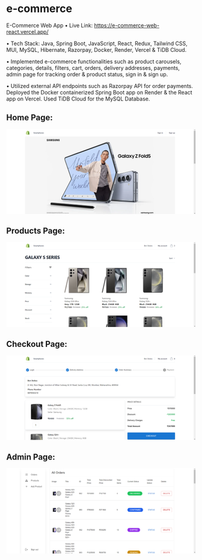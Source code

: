 ﻿# e-commerce

E-Commerce Web App • Live Link: https://e-commerce-web-react.vercel.app/

• Tech Stack: Java, Spring Boot, JavaScript, React, Redux, Tailwind CSS, MUI, MySQL, Hibernate, Razorpay, Docker, Render, Vercel & TiDB Cloud.

• Implemented e-commerce functionalities such as product carousels, categories, details, filters, cart, orders, delivery addresses, payments, admin page for tracking order & product status, sign in & sign up.

• Utilized external API endpoints such as Razorpay API for order payments. Deployed the Docker containerized Spring Boot app on Render & the React app on Vercel. Used TiDB Cloud for the MySQL Database.


## Home Page:

![Alt text](https://github.com/bbazwalt/e-commerce/blob/main/screenshots/home-page.png)

## Products Page:

![Alt text](https://github.com/bbazwalt/e-commerce/blob/main/screenshots/products-page.png)

## Checkout Page:

![Alt text](https://github.com/bbazwalt/e-commerce/blob/main/screenshots/check-out-page.png)

## Admin Page:

![Alt text](https://github.com/bbazwalt/e-commerce/blob/main/screenshots/admin-page.png)
